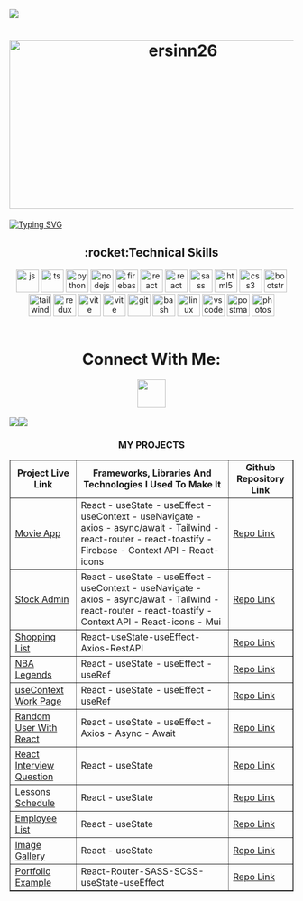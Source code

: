 ![](https://komarev.com/ghpvc/?username=ersinn26&style=for-the-badge&color=brightgreen)
<h1 align="center"><img align="center" src="https://user-images.githubusercontent.com/74038190/235224431-e8c8c12e-6826-47f1-89fb-2ddad83b3abf.gif" alt="ersinn26" width="600" height="300" /></h1>
<a href="https://git.io/typing-svg"><img src="https://readme-typing-svg.demolab.com?font=VT323&size=35&duration=3500&pause=300&color=A89568&center=true&vCenter=true&width=500&lines=Hey%2C+I'm+Ersin;Welcome+to+my+profile!;Description+of+myself%3A;I'm a software developer from Turkey" alt="Typing SVG" /></a>
<h2 align="center">:rocket:Technical Skills</h2>
<div align="center">
<img width="40px" alt="js" title="js" src="https://skillicons.dev/icons?i=js" />
<img width="40px" alt="ts" title="ts" src="https://skillicons.dev/icons?i=ts" />
<img width="40px" alt="python" title="python" src="https://skillicons.dev/icons?i=py&theme=light" />
<img width="40px" alt="nodejs" title="nodejs" src="https://skillicons.dev/icons?i=nodejs" />
<img width="40px" alt="firebase" title="firebase" src="https://skillicons.dev/icons?i=firebase" />
<img width="40px" alt="react" title="react" src="https://skillicons.dev/icons?i=react" />
<img width="40px" alt="react  title="react native" src="https://cdn.jsdelivr.net/gh/devicons/devicon/icons/react/react-original.svg" />
<img width="40px" alt="sass" title="sass" src="https://skillicons.dev/icons?i=sass" />
<img width="40px" alt="html5" title="html5" src="https://skillicons.dev/icons?i=html" />
<img width="40px" alt="css3" title="css3" src="https://skillicons.dev/icons?i=css" />
<img width="40px" alt="bootstrap" title="bootstrap" src="https://skillicons.dev/icons?i=bootstrap" />
<br/>
<img width="40px" alt="tailwind" title="tailwind" src="https://skillicons.dev/icons?i=tailwind" />
<img width="40px" alt="redux" title="redux" src="https://skillicons.dev/icons?i=redux" />
<img width="40px" alt="vite" title="vite" src="https://skillicons.dev/icons?i=vite" />
<img width="40px" alt="vite" title="nextjs" src="https://skillicons.dev/icons?i=nextjs" />
<img width="40px" alt="git" title="git" src="https://skillicons.dev/icons?i=git" />
<img width="40px" alt="bash" title="bash" src="https://skillicons.dev/icons?i=bash" />
<img width="40px" alt="linux" title="linux" src="https://skillicons.dev/icons?i=linux" />
<img width="40px" alt="vscode" title="vscode" src="https://skillicons.dev/icons?i=vscode" />
<img width="40px" alt="postman" title="postman" src="https://skillicons.dev/icons?i=postman" />
<img width="40px" alt="photoshop" title="photoshop" src="https://cdn.jsdelivr.net/gh/devicons/devicon/icons/photoshop/photoshop-plain.svg" />
</div><br/>
<h1 align=center> Connect With Me:</h1>
<div align=center >
     <a href="https://www.linkedin.com/in/ersin-%C3%BCnal-41275b2aa/"><img width="50px" height="50px" src="https://skillicons.dev/icons?i=linkedin" /></a>
 </div>
</br>
<div align="center">
  <div style="display: flex;">
    <img src="https://github-readme-stats.vercel.app/api/top-langs/?username=ersinn26&layout=compact&show_icons=true&title_color=ffffff&icon_color=34abeb&text_color=daf7dc&bg_color=151515" style="vertical-align: top;" />
    <img src="https://github-readme-stats.vercel.app/api?username=ersinn26&show_icons=true&title_color=ffffff&icon_color=34abeb&text_color=daf7dc&bg_color=151515" />
  </div>
</div>
<table border="1"  align="center">
        <h3 align="center">MY PROJECTS</h3>
    <td  align="center"><strong>Project Live Link</strong></td>
      <td  align="center">
        <strong
          >Frameworks, Libraries And Technologies I Used To Make It</strong
        >
      </td>
      <td  align="center""><strong>Github Repository Link</strong></td>
   <tr>
        <td><a href="https://movie-app-ersin-h6k4vxrjg-ersins-projects-10bc7ff5.vercel.app">Movie App</a></td>
        <td>React - useState - useEffect - useContext - useNavigate - axios - async/await - Tailwind - react-router - react-toastify - Firebase - Context API - React-icons</td>
        <td><a href="https://github.com/ersinn26/movie">Repo Link</a></td>
      </tr>
         <tr>
        <td><a href="https://stock-admin-ersin-a4s61ixuf-ersins-projects-10bc7ff5.vercel.app">Stock Admin</a></td>
        <td> React - useState - useEffect - useContext - useNavigate - axios - async/await - Tailwind - react-router - react-toastify - Context API - React-icons - Mui </td>
        <td><a href="https://github.com/ersinn26/stock-admin">Repo Link</a></td>
      </tr><tr style="margin: auto;">
        <td><a href="https://shopping-list-cwij15384-ersins-projects-10bc7ff5.vercel.app">Shopping List</a></td>
        <td>React-useState-useEffect-Axios-RestAPI </td>
        <td><a href="https://github.com/ersinn26/shopping-list">Repo Link</a></td>
      </tr>
      <tr style="margin: auto;">
        <td><a href="https://rc07-qm07jn3ci-ersins-projects-10bc7ff5.vercel.app">NBA Legends</a></td>
        <td>React - useState - useEffect - useRef</td>
        <td><a href="https://github.com/ersinn26/rc07">Repo Link</a></td>
      </tr>
        <tr style="margin: auto;">
        <td><a href="https://usecontext-akyarv0.netlify.app/">useContext Work Page</a></td>
        <td>React - useState - useEffect - useRef</td>
        <td><a href="https://github.com/akyarv0/context1">Repo Link</a></td>
      </tr>
       <tr style="margin: auto;">
        <td><a href="https://ass4-rouge.vercel.app/">Random User With React</a></td>
        <td>React - useState - useEffect - Axios - Async - Await </td>
        <td><a href="https://github.com/akyarv0/NBA-Legends">Repo Link</a></td>
      </tr>
       <tr style="margin: auto;">
        <td><a href="https://react-interview-akyarv0.netlify.app/">React Interview Question</a></td>
        <td>React - useState</td>
        <td><a href="https://github.com/akyarv0/react-ass3">Repo Link</a></td>
      </tr>
         <tr style="margin: auto;">
        <td><a href="https://react-ass1-akyarv0.netlify.app">Lessons Schedule</a></td>
        <td>React - useState</td>
        <td><a href="https://github.com/akyarv0/react-ass-1">Repo Link</a></td>
      </tr>
        <tr style="margin: auto;">
        <td><a href="https://react-ass-2.vercel.app/">Employee List</a></td>
        <td>React - useState</td>
        <td><a href="https://github.com/akyarv0/react-ass-2">Repo Link</a></td>
      </tr>
         <tr style="margin: auto;">
        <td><a href="https://img-app-akyarv0.netlify.app/">Image Gallery</a></td>
        <td>React - useState</td>
        <td><a href="https://github.com/akyarv0/img-app">Repo Link</a></td>
      </tr>
           <tr style="margin: auto;">
        <td><a href="https://router-nine-phi.vercel.app/">Portfolio Example</a></td>
        <td>React-Router-SASS-SCSS-useState-useEffect </td>
        <td><a href="https://github.com/akyarv0/router">Repo Link</a></td>
      </tr>
